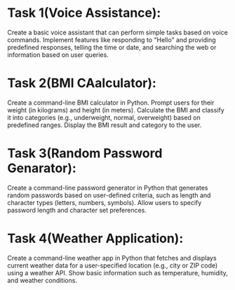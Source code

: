 Task 1(Voice Assistance):
==
Create a basic voice assistant that can perform simple tasks based on voice commands. Implement features like responding to "Hello" and providing predefined responses, telling the time or date, and searching the web or information based on user queries.


Task 2(BMI CAalculator):
===
Create a command-line BMI calculator in Python. Prompt users for their weight (in kilograms) and height (in meters). Calculate the BMI and classify it into categories (e.g., underweight, normal, overweight) based on predefined ranges. Display the BMI result and category to the user.


Task 3(Random Password Genarator):
==
Create a command-line password generator in Python that generates random passwords based on user-defined criteria, such as length and character types (letters, numbers, symbols). Allow users to specify password length and character set preferences.

Task 4(Weather Application):
==
Create a command-line weather app in Python that fetches and displays current weather data for a user-specified location (e.g., city or ZIP code) using a weather API. Show basic information such as temperature, humidity, and weather conditions.
